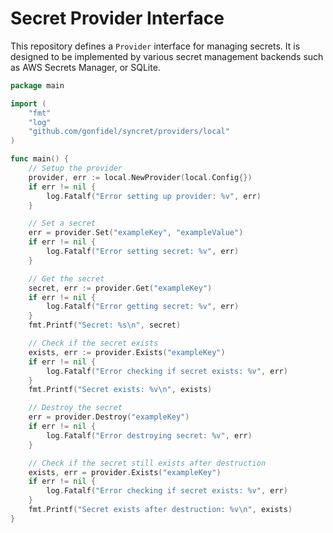 # Secret Provider Interface

This repository defines a `Provider` interface for managing secrets. It is designed to be implemented by various secret management backends such as AWS Secrets Manager, or SQLite.

```go
package main

import (
	"fmt"
	"log"
	"github.com/gonfidel/syncret/providers/local"
)

func main() {
	// Setup the provider
	provider, err := local.NewProvider(local.Config{})
	if err != nil {
		log.Fatalf("Error setting up provider: %v", err)
	}

	// Set a secret
	err = provider.Set("exampleKey", "exampleValue")
	if err != nil {
		log.Fatalf("Error setting secret: %v", err)
	}

	// Get the secret
	secret, err := provider.Get("exampleKey")
	if err != nil {
		log.Fatalf("Error getting secret: %v", err)
	}
	fmt.Printf("Secret: %s\n", secret)

	// Check if the secret exists
	exists, err := provider.Exists("exampleKey")
	if err != nil {
		log.Fatalf("Error checking if secret exists: %v", err)
	}
	fmt.Printf("Secret exists: %v\n", exists)

	// Destroy the secret
	err = provider.Destroy("exampleKey")
	if err != nil {
		log.Fatalf("Error destroying secret: %v", err)
	}

	// Check if the secret still exists after destruction
	exists, err = provider.Exists("exampleKey")
	if err != nil {
		log.Fatalf("Error checking if secret exists: %v", err)
	}
	fmt.Printf("Secret exists after destruction: %v\n", exists)
}
```
